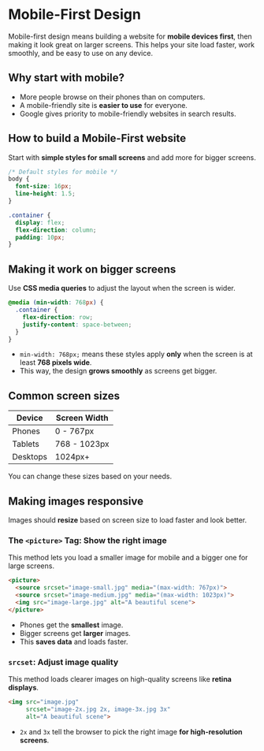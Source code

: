 # Mobile-First Design

Mobile-first design means building a website for **mobile devices first**, then making it look great on larger screens. This helps your site load faster, work smoothly, and be easy to use on any device.

## Why start with mobile?
- More people browse on their phones than on computers.
- A mobile-friendly site is **easier to use** for everyone.
- Google gives priority to mobile-friendly websites in search results.

## How to build a Mobile-First website
Start with **simple styles for small screens** and add more for bigger screens.

```css
/* Default styles for mobile */
body {
  font-size: 16px;
  line-height: 1.5;
}

.container {
  display: flex;
  flex-direction: column;
  padding: 10px;
}
```

## Making it work on bigger screens
Use **CSS media queries** to adjust the layout when the screen is wider.

```css
@media (min-width: 768px) {
  .container {
    flex-direction: row;
    justify-content: space-between;
  }
}
```
- `min-width: 768px;` means these styles apply **only** when the screen is at least **768 pixels wide**.
- This way, the design **grows smoothly** as screens get bigger.

## Common screen sizes

| Device   | Screen Width |
| -------- | ------------ |
| Phones   | 0 - 767px    |
| Tablets  | 768 - 1023px |
| Desktops | 1024px+      |

You can change these sizes based on your needs.

## Making images responsive
Images should **resize** based on screen size to load faster and look better.

### The `<picture>` Tag: Show the right image
This method lets you load a smaller image for mobile and a bigger one for large screens.

```html
<picture>
  <source srcset="image-small.jpg" media="(max-width: 767px)">
  <source srcset="image-medium.jpg" media="(max-width: 1023px)">
  <img src="image-large.jpg" alt="A beautiful scene">
</picture>
```
- Phones get the **smallest** image.
- Bigger screens get **larger** images.
- This **saves data** and loads faster.

### `srcset`: Adjust image quality
This method loads clearer images on high-quality screens like **retina displays**.

```html
<img src="image.jpg" 
     srcset="image-2x.jpg 2x, image-3x.jpg 3x" 
     alt="A beautiful scene">
```
- `2x` and `3x` tell the browser to pick the right image **for high-resolution screens**.



